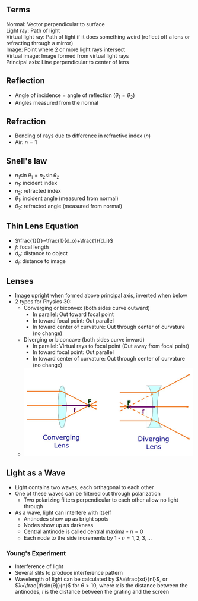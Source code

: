 
## Terms

Normal: Vector perpendicular to surface  
Light ray: Path of light  
Virtual light ray: Path of light if it does something weird (reflect off a lens or refracting through a mirror)  
Image: Point where 2 or more light rays intersect  
Virtual image: Image formed from virtual light rays  
Principal axis: Line perpendicular to center of lens

## Reflection

-   Angle of incidence = angle of reflection ($θ_1 = θ_2$)
-   Angles measured from the normal

## Refraction

-   Bending of rays due to difference in refractive index ($n$)
-   Air: $n=1$

## Snell's law

-   $n_1\sin{θ_1}=n_2\sin{θ_2}$
-   $n_1$: incident index
-   $n_2$: refracted index
-   $θ_1$: incident angle (measured from normal)
-   $θ_2$: refracted angle (measured from normal)

## Thin Lens Equation

-   $\frac{1}{f}=\frac{1}{d_o}+\frac{1}{d_i}$
-   $f$: focal length
-   $d_o$: distance to object
-   $d_i$: distance to image

## Lenses

-   Image upright when formed above principal axis, inverted when below
-   2 types for Physics 30:
    -   Converging or biconvex (both sides curve outward)
        -   In parallel: Out toward focal point
        -   In toward focal point: Out parallel
        -   In toward center of curvature: Out through center of curvature (no change)
    -   Diverging or biconcave (both sides curve inward)
        -   In parallel: Virtual rays to focal point (Out away from focal point)
        -   In toward focal point: Out parallel
        -   In toward center of curvature: Out through center of curvature (no change)
    -   ![](/assets/images/2022-04-14-14-39-21.png)

## Light as a Wave

-   Light contains two waves, each orthagonal to each other
-   One of these waves can be filtered out through polarization
    -   Two polarizing filters perpendicular to each other allow no light through
-   As a wave, light can interfere with itself
    -   Antinodes show up as bright spots
    -   Nodes show up as darkness
    -   Central antinode is called central maxima - $n=0$
    -   Each node to the side increments by 1 - $n=1,2,3,...$

### Young's Experiment

-   Interference of light
-   Several slits to produce interference pattern
-   Wavelength of light can be calculated by $λ=\frac{xd}{nl}$, or $λ=\frac{d\sin{θ}}{n}$ for $θ>10$, where $x$ is the distance between the antinodes, $l$ is the distance between the grating and the screen
